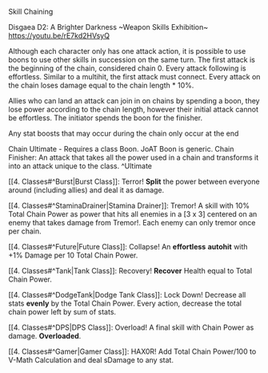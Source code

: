 Skill Chaining

Disgaea D2: A Brighter Darkness ~Weapon Skills Exhibition~
https://youtu.be/rE7kd2HVsyQ

Although each character only has one attack action, it is possible to use boons to use other skills in succession on the same turn. The first attack is the beginning of the chain, considered chain 0. Every attack following is effortless. Similar to a multihit, the first attack must connect. Every attack on the chain loses damage equal to the chain length * 10%.

Allies who can land an attack can join in on chains by spending a boon, they lose power according to the chain length, however their initial attack cannot be effortless. The initiator spends the boon for the finisher.

Any stat boosts that may occur during the chain only occur at the end


Chain Ultimate - Requires a class Boon. JoAT Boon is generic.
Chain Finisher: An attack that takes all the power used in a chain and transforms it into an attack unique to the class. ^Ultimate

[[4. Classes#^Burst|Burst Class]]: Terror! **Split** the power between everyone around (including allies) and deal it as damage.

[[4. Classes#^StaminaDrainer|Stamina Drainer]]: Tremor! A skill with 10% Total Chain Power as power that hits all enemies in a [3 x 3] centered on an enemy that takes damage from Tremor!. Each enemy can only tremor once per chain.

[[4. Classes#^Future|Future Class]]: Collapse! An **effortless** **autohit** with +1% Damage per 10 Total Chain Power.

[[4. Classes#^Tank|Tank Class]]: Recovery! **Recover** Health equal to Total Chain Power.

[[4. Classes#^DodgeTank|Dodge Tank Class]]: Lock Down! Decrease all stats **evenly** by the Total Chain Power. Every action, decrease the total chain power left by sum of stats.

[[4. Classes#^DPS|DPS Class]]: Overload! A final skill with Chain Power as damage. **Overloaded**.


[[4. Classes#^Gamer|Gamer Class]]: HAX0R! Add Total Chain Power/100 to V-Math Calculation and deal sDamage to any stat.